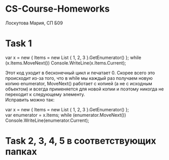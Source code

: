 # CS-Course-Homeworks
Лоскутова Мария, СП Б09

# Task 1

var x = new 
 { 
	Items = new List<int> { 1, 2, 3 }.GetEnumerator() 
 }; 
 while (x.Items.MoveNext()) 
	Console.WriteLine(x.Items.Current); 
 
 Этот код уходит в бесконечный цикл и печатает 0.
 Скорее всего это происходит из-за того, что в while мы каждый раз получаем новую копию enumerator, MoveNext() работает с копией (а не с исходным объектом) и
 всегда применяется для новой копии и поэтому никогда не переходит к следующему элементу.  
 Исправить можно так: 
 
 var x = new 
 { 
	Items = new List<int> { 1, 2, 3 }.GetEnumerator() 
 };  
 var enumerator = x.Items;
 while (enumerator.MoveNext()) 
    Console.WriteLine(enumerator.Current);

# Task 2, 3, 4, 5 в соответствующих папках

